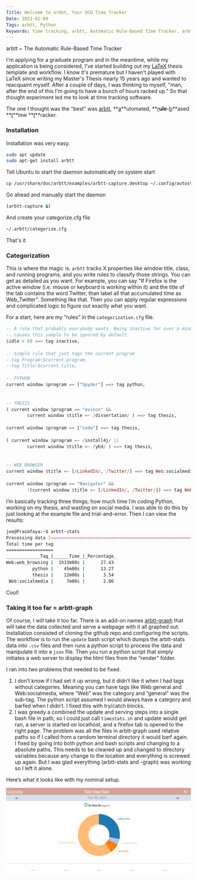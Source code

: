 ```yaml
---
Title: Welcome to arbbt, Your OCD Time Tracker
Date: 2021-02-09
Tags: arbtt, Python
Keywords: time tracking, arbtt, Automatic Rule-Based Time Tracker, arbtt-graph, installation
---
```


arbtt
  ~ The Automatic Rule-Based Time Tracker
	
I'm applying for a graduate program and in the meantime, while my application is being considered, I've started building out my [LaTeX](https://en.wikipedia.org/wiki/LaTeX) thesis template and workflow. I know it's premature but I haven't played with LaTeX since writing my Master's Thesis nearly 15 years ago and wanted to reacquaint myself. After a couple of days, I was thinking to myself, "man, after the end of this I'm going to have a bunch of hours racked up." So that thought experiment led me to look at time tracking software. 

The one I thought was the "best" was [arbtt](http://arbtt.nomeata.de/#what), **<u>a</u>**utomated, **<u>r</u>**ule-**<u>b</u>**ased **<u>t</u>**ime **<u>t</u>**racker.

### Installation

Installation was very easy.

```bash
sudo apt update
sudo apt-get install arbtt
```
Tell Ubuntu to start the daemon automatically on system start
```bash
cp /usr/share/doc/arbtt/examples/arbtt-capture.desktop ~/.config/autostart/
```
Go ahead and manually start the daemon
```bash
(arbtt-capture &)
```
And create your categorize.cfg file
```bash
~/.arbtt/categorize.cfg
```

That's it

### Categorization

This is where the magic is. `arbtt` tracks X properties like window title, class, and running programs, and you write rules to classify those strings. You can get as detailed as you want. For example, you can say "If Firefox is the active window (i.e. mouse or keyboard is working within it) and the title of the tab contains the word Twitter, than label all that accumulated time as Web_Twitter". Something like that. Then you can apply regular expressions and complicated logic to figure out exactly what you want. 

For a start, here are my “rules” in the `categorization.cfg` file. 

```haskell
-- A rule that probably everybody wants. Being inactive for over a minute
-- causes this sample to be ignored by default.
$idle > 60 ==> tag inactive,

-- Simple rule that just tags the current program
--tag Program:$current.program,
--tag Title:$current.title,

-- PYTHON
current window $program == ["Spyder"] ==> tag python,


-- THESIS
( current window $program == "evince" &&
        current window $title =~ /dissertation/ ) ==> tag thesis,

current window $program == ["code"] ==> tag thesis,

( current window $program =~ /install4j/ ||
        current window $title =~ /yEd/ ) ==> tag thesis,


-- WEB BROWSER
current window $title =~ [/LinkedIn/, /Twitter/] ==> tag Web:socialmedia,

current window $program == "Navigator" &&
        !(current window $title =~ [/LinkedIn/, /Twitter/]) ==> tag Web:web_browsing,

```

I’m basically tracking three things; how much time I’m coding Python, working on my thesis, and wasting on social media. I was able to do this by just looking at the example file and trial-and-error. Then I can view the results:

```bash
joe@Praimfaya:~$ arbtt-stats
Processing data [================================================================================] 100%
Total time per tag
==================
_____________Tag_|______Time_|_Percentage_
Web:web_browsing |  1h33m00s |      27.43
          python |    45m00s |      13.27
          thesis |    12m00s |       3.54
 Web:socialmedia |     7m00s |       2.06
```

Cool!

### Taking it too far = arbtt-graph

Of course, I will take it too far. There is an add-on names [arbtt-graph](https://github.com/rejuvyesh/arbtt-graph) that will take the data collected and serve a webpage with it all graphed out. Installation consisted of cloning the github repo and configuring the scripts. The workflow is to run the `update` bash script which dumps the arbtt-stats data into `.csv` files and then runs a python script to process the data and manipulate it into a `json` file. Then you run a python script that simply initiates a web server to display the html files from the “render” folder.

I ran into two problems that needed to be fixed. 

 1. I don’t know if I had set it up wrong, but it didn’t like it when I had tags without categories. Meaning you can have tags like Web:general and Web:socialmedia, where “Web” was the category and “general” was the sub-tag. The python script assumed I would always have a category and barfed when I didn’t. I fixed this with try/catch blocks. 
 2. I was greedy a combined the update and serving steps into a single bash file in path, so I could just call `timestats.sh` and update would get ran, a server is started on localhost, and a firefox tab is opened to the right page. The problem was all the files in arbtt-graph used relative paths so if I called from a random terminal directory it would barf again. I fixed by going into both python and bash scripts and changing to a absolute paths. This needs to be cleaned up and changed to directory variables because any change to the location and everything is screwed up again. But I was glad everything (arbtt-stats and -graph) was working so I left it alone.

Here’s what it looks like with my nominal setup.

![First day, several hours usage](/images/2021/arbtt_00.png)







